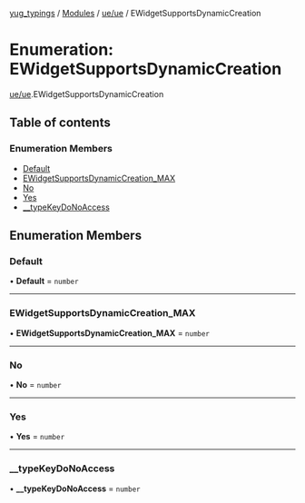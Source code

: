 [yug_typings](../README.md) / [Modules](../modules.md) / [ue/ue](../modules/ue_ue.md) / EWidgetSupportsDynamicCreation

# Enumeration: EWidgetSupportsDynamicCreation

[ue/ue](../modules/ue_ue.md).EWidgetSupportsDynamicCreation

## Table of contents

### Enumeration Members

- [Default](ue_ue.EWidgetSupportsDynamicCreation.md#default)
- [EWidgetSupportsDynamicCreation\_MAX](ue_ue.EWidgetSupportsDynamicCreation.md#ewidgetsupportsdynamiccreation_max)
- [No](ue_ue.EWidgetSupportsDynamicCreation.md#no)
- [Yes](ue_ue.EWidgetSupportsDynamicCreation.md#yes)
- [\_\_typeKeyDoNoAccess](ue_ue.EWidgetSupportsDynamicCreation.md#__typekeydonoaccess)

## Enumeration Members

### Default

• **Default** = `number`

___

### EWidgetSupportsDynamicCreation\_MAX

• **EWidgetSupportsDynamicCreation\_MAX** = `number`

___

### No

• **No** = `number`

___

### Yes

• **Yes** = `number`

___

### \_\_typeKeyDoNoAccess

• **\_\_typeKeyDoNoAccess** = `number`
